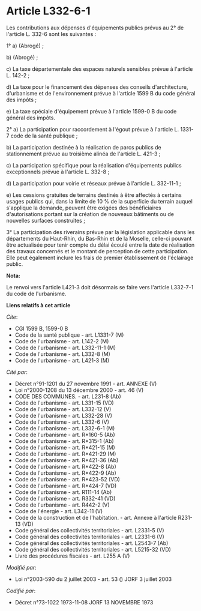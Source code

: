 # Article L332-6-1

Les contributions aux dépenses d'équipements publics prévus au 2° de l'article L. 332-6 sont les suivantes :

1° a) (Abrogé) ;

b) (Abrogé) ;

c) La taxe départementale des espaces naturels sensibles prévue à l'article L. 142-2 ;

d) La taxe pour le financement des dépenses des conseils d'architecture, d'urbanisme et de l'environnement prévue à l'article
1599 B du code général des impôts ;

e) La taxe spéciale d'équipement prévue à l'article 1599-0 B du code général des impôts.

2° a) La participation pour raccordement à l'égout prévue à l'article L. 1331-7 code de la santé publique ;

b) La participation destinée à la réalisation de parcs publics de stationnement prévue au troisième alinéa de l'article L.
421-3 ;

c) La participation spécifique pour la réalisation d'équipements publics exceptionnels prévue à l'article L. 332-8 ;

d) La participation pour voirie et réseaux prévue à l'article L. 332-11-1 ;

e) Les cessions gratuites de terrains destinés à être affectés à certains usages publics qui, dans la limite de 10 % de la
superficie du terrain auquel s'applique la demande, peuvent être exigées des bénéficiaires d'autorisations portant sur la
création de nouveaux bâtiments ou de nouvelles surfaces construites ;

3° La participation des riverains prévue par la législation applicable dans les départements du Haut-Rhin, du Bas-Rhin et de
la Moselle, celle-ci pouvant être actualisée pour tenir compte du délai écoulé entre la date de réalisation des travaux
concernés et le montant de perception de cette participation. Elle peut également inclure les frais de premier établissement
de l'éclairage public.

**Nota:**

Le renvoi vers l'article L421-3 doit désormais se faire vers l'article L332-7-1 du code de l'urbanisme.

**Liens relatifs à cet article**

_Cite_:

  - CGI 1599 B, 1599-0 B
  - Code de la santé publique - art. L1331-7 (M)
  - Code de l'urbanisme - art. L142-2 (M)
  - Code de l'urbanisme - art. L332-11-1 (M)
  - Code de l'urbanisme - art. L332-8 (M)
  - Code de l'urbanisme - art. L421-3 (M)

_Cité par_:

  - Décret n°91-1201 du 27 novembre 1991 - art. ANNEXE (V)
  - Loi n°2000-1208 du 13 décembre 2000 - art. 46 (V)
  - CODE DES COMMUNES. - art. L231-8 (Ab)
  - Code de l'urbanisme - art. L331-15 (VD)
  - Code de l'urbanisme - art. L332-12 (V)
  - Code de l'urbanisme - art. L332-28 (V)
  - Code de l'urbanisme - art. L332-6 (V)
  - Code de l'urbanisme - art. L332-6-1 (M)
  - Code de l'urbanisme - art. R*160-5 (Ab)
  - Code de l'urbanisme - art. R*315-1 (Ab)
  - Code de l'urbanisme - art. R*421-15 (M)
  - Code de l'urbanisme - art. R*421-29 (M)
  - Code de l'urbanisme - art. R*421-36 (Ab)
  - Code de l'urbanisme - art. R*422-8 (Ab)
  - Code de l'urbanisme - art. R*422-9 (Ab)
  - Code de l'urbanisme - art. R*423-52 (VD)
  - Code de l'urbanisme - art. R*424-7 (VD)
  - Code de l'urbanisme - art. R111-14 (Ab)
  - Code de l'urbanisme - art. R332-41 (VD)
  - Code de l'urbanisme - art. R442-2 (V)
  - Code de l'énergie - art. L342-11 (V)
  - Code de la construction et de l'habitation. - art. Annexe à l'article R231-13 (VD)
  - Code général des collectivités territoriales - art. L2331-5 (V)
  - Code général des collectivités territoriales - art. L2331-6 (V)
  - Code général des collectivités territoriales - art. L2543-7 (Ab)
  - Code général des collectivités territoriales - art. L5215-32 (VD)
  - Livre des procédures fiscales - art. L255 A (V)

_Modifié par_:

  - Loi n°2003-590 du 2 juillet 2003 - art. 53 () JORF 3 juillet 2003

_Codifié par_:

  - Décret n°73-1022 1973-11-08 JORF 13 NOVEMBRE 1973
